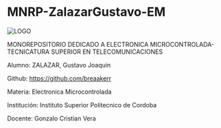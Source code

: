 # MNRP-ZalazarGustavo-EM
![LOGO](https://github.com/ISPC-TST-EM-2024/MNRP-ZalazarGustavo-EM/assets/141375378/b0557e5d-3f5c-4f50-8a0e-68deb7a6d40f)

MONOREPOSITORIO DEDICADO A ELECTRONICA MICROCONTROLADA-TECNICATURA SUPERIOR EN TELECOMUNICACIONES 

Alumno: ZALAZAR, Gustavo Joaquin 

Github: https://github.com/breaakerr

Materia: Electronica Microcontrolada

Institución: Instituto Superior Politecnico de Cordoba

Docente: Gonzalo Cristian Vera

